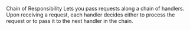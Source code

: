 Chain of Responsibility 
Lets you pass requests along a chain of handlers. Upon receiving a request, each handler decides either to process the request or to pass it to the next handler in the chain.
